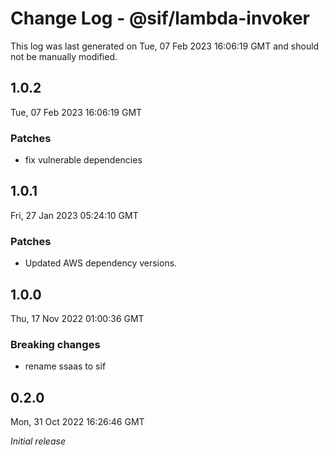 # Change Log - @sif/lambda-invoker

This log was last generated on Tue, 07 Feb 2023 16:06:19 GMT and should not be manually modified.

## 1.0.2
Tue, 07 Feb 2023 16:06:19 GMT

### Patches

- fix vulnerable dependencies

## 1.0.1
Fri, 27 Jan 2023 05:24:10 GMT

### Patches

- Updated AWS dependency versions.

## 1.0.0
Thu, 17 Nov 2022 01:00:36 GMT

### Breaking changes

- rename ssaas to sif

## 0.2.0
Mon, 31 Oct 2022 16:26:46 GMT

_Initial release_

